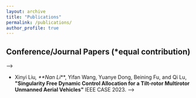 ```yaml
---
layout: archive
title: "Publications"
permalink: /publications/
author_profile: true
---
```


## Conference/Journal Papers (*equal contribution)

<!-- <!-- - A. Salimi-Badr, **M. Hashemi** & H. Saffari **A type-2 neuro-fuzzy system with a novel learning method for Parkinson’s disease diagnosis**. Appl Intell 53, 15656–15682 (2023). -->

<!-- - A. Salimi-Badr & **M. Hashemi**, **"A Neural-Based Approach to Aid Early Parkinson's Disease Diagnosis,"** 2020 11th International Conference on Information and Knowledge Technology (IKT), Tehran, Iran, 2020, pp. 23-25, doi: 10.1109/IKT51791.2020.9345635. --> -->

- Xinyi Liu<sup>*</sup>, **Nan Li<sup>*</sup>**, Yifan Wang, Yuanye Dong, Beining Fu, and Qi Lu, **"Singularity Free Dynamic Control Allocation for a Tilt-rotor Multirotor Unmanned Aerial Vehicles"** IEEE CASE 2023. -->

<!-- ## Preprints

- **M. Hashemi**, S. Gong, J. Ni, W. Fan, B. Prakash, W. Jin
  **A Comprehensive Survey on Graph Reduction: Sparsification, Coarsening, and Condensation** [[pdf]](https://arxiv.org/pdf/2402.03358.pdf) [[reading list]](https://github.com/ChandlerBang/awesome-graph-reduction) arXiv preprint 2024

- S. Nabavi, **M. Hashemi**, ME. Moghaddam, AA. Abin, AF. Frangi
  **Fully Automated Assessment of Cardiac Coverage in Cine Cardiovascular Magnetic Resonance Images using an Explainable Deep Visual Salient Region Detection Model** [[pdf]](https://arxiv.org/pdf/2206.06844.pdf) arXiv preprint 2023 -->
